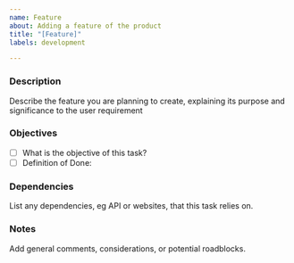 ```yaml
---
name: Feature
about: Adding a feature of the product
title: "[Feature]"
labels: development

---
```


### Description 
Describe the feature you are planning to create, explaining its purpose and significance to the user requirement 

### Objectives 
- [ ] What is the objective of this task?
- [ ] Definition of Done:

### Dependencies 
List any dependencies, eg API or websites, that this task relies on.

### Notes 
Add general comments, considerations, or potential roadblocks.